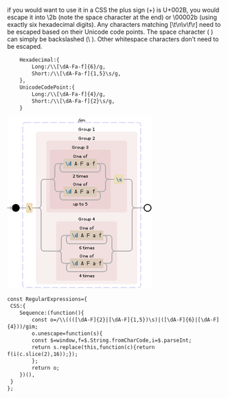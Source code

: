 if you would want to use it in a CSS the plus sign (+) is U+002B,
you would escape it into \2b (note the space character at the end)
or \00002b (using exactly six hexadecimal digits).
Any characters matching [\t\n\v\f\r] need to be escaped based on their Unicode code points.
The space character ( ) can simply be backslashed (\ ). Other whitespace characters don’t need to be escaped.

		Hexadecimal:{
			Long:/\\[\dA-Fa-f]{6}/g,
			Short:/\\[\dA-Fa-f]{1,5}\s/g,
		},
		UnicodeCodePoint:{
			Long:/\\[\dA-Fa-f]{4}/g,
			Short:/\\[\dA-Fa-f]{2}\s/g,
		}
		
		
![Regular expression visualization](https://github.com/FabioVergani/js-unescapeCssSequences/blob/master/RegularExpressionVisualization.png)


	const RegularExpressions={
	 CSS:{
		Sequence:(function(){
	 		const o=/\\((([\dA-F]{2}|[\dA-F]{1,5})\s)|([\dA-F]{6}|[\dA-F]{4}))/gim;
	 		o.unescape=function(s){
			const $=window,f=$.String.fromCharCode,i=$.parseInt;
			return s.replace(this,function(c){return f(i(c.slice(2),16));});
	 		};
	 		return o;
		})(),
	 }
	};

